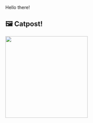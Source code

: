 Hello there!



## 🖼️ Catpost!

<sub>
    <img src="https://cdn2.thecatapi.com/images/7am.gif" height="256">
</sub>

